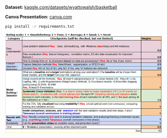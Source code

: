 __Dataset:__ [kaggle.com/datasets/wyattowalsh/basketball](https://www.kaggle.com/datasets/wyattowalsh/basketball)

__Canva Presentation:__ [canva.com](https://www.canva.com/design/DAGgJmhqeOQ/7Fq-LbPj3V-qmOFSbOkffw/edit)

```bash
pip install -r requirements.txt
```

![Task](task.png)
